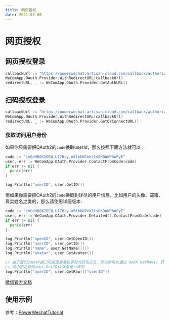 ```yaml
---
title: 网页授权
date: 2021-07-06
---
```


# 网页授权

## 网页授权登录

``` go
callbackUrl := "https://powerwechat.artisan-cloud.com/callback/authorized/user"
WeComApp.OAuth.Provider.WithRedirectURL(callbackUrl)
redirectURL, _ := WeComApp.OAuth.Provider.GetAuthURL()
```



## 扫码授权登录

``` go
callbackUrl := "https://powerwechat.artisan-cloud.com/callback/authorized/user"
WeComApp.OAuth.Provider.WithRedirectURL(callbackUrl)
redirectURL, _ := WeComApp.OAuth.Provider.GetQrConnectURL()
```



### 获取访问用户身份

如果你只需要把OAuth2的`code`换取userId，那么按照下面方法就可以：

``` go
code := "imGdHB0X2DEW_U17Hcy_o5tbhN7ekJts8K9WWPhuFyE"
user, err := WeComApp.OAuth.Provider.ContactFromCode(code)
if err != nil {
  panic(err)
}

log.Println("userID", user.GetID())
```

但如果你需要把OAuth2的`code`换取到详尽的用户信息，比如用户的头像、邮箱、真实姓名之类的，那么请使用详细版本:

``` go
code := "imGdHB0X2DEW_U17Hcy_o5tbhN7ekJts8K9WWPhuFyE"
user, err := WeComApp.OAuth.Provider.Detailed().ContactFromCode(code)
if err != nil {
  panic(err)
}

log.Println("openID", user.GetOpenID())
log.Println("userID", user.GetID())
log.Println("name", user.GetName()())
log.Println("avatar", user.GetAvatar())

// 由于我们的user接口可能遗漏某些字段的获取方法，所以你可以通过 user.GetRaw() 获取一个HashMap，
// 这个和之前的user.GetID()效果是一样的
log.Println("userID", user.GetRaw()["userID"])
```

[微信官方文档](https://open.work.weixin.qq.com/api/doc/90000/90135/91437)



## 使用示例
 
参考：[PowerWechatTutorial](https://github.com/ArtisanCloud/PowerWechatTutorial/blob/master/controllers/wecom/oauth-controller.go)
